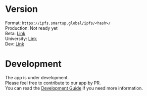 # Version
Format: `https://ipfs.smartup.global/ipfs/<hash>/`  
Production: Not ready yet  
Beta: [Link](https://ipfs.smartup.global/ipfs/QmXR4x6snQ9EME6SNLNMcGmTje4sYzMeJb7xRHTHB1Jiqi/#/)  
University: [Link](https://ipfs.smartup.global/ipfs/QmViQ3WYh6MbRpFvUepAzxXHRKaPv5B32NHBTDp8Bspk5s)  
Dev: [Link](http://ipfs.smartup.global/ipfs/QmSPcnTGQkEv7mM26L6ustntBNRyMsr9Kav9YrWBZMzKrs/#/)

# Development
The app is under development.  
Please feel free to contribute to our app by PR.  
You can read the
[Development Guide](https://github.com/smartupdev/smartup-dapp-ui/blob/master/dev.md) if you need more information.